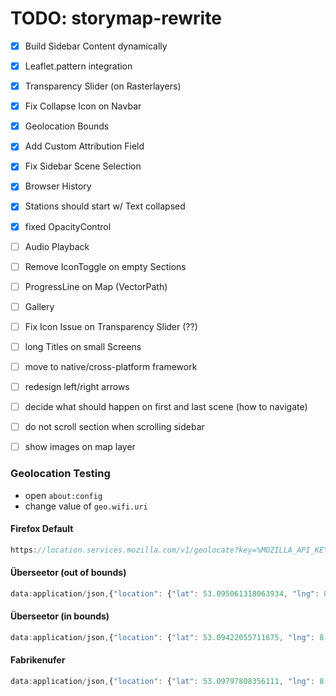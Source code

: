# TODO: storymap-rewrite

- [X] Build Sidebar Content dynamically
- [X] Leaflet.pattern integration
- [X] Transparency Slider (on Rasterlayers)
- [X] Fix Collapse Icon on Navbar
- [X] Geolocation Bounds
- [X] Add Custom Attribution Field
- [x] Fix Sidebar Scene Selection
- [x] Browser History
- [x] Stations should start w/ Text collapsed
- [x] fixed OpacityControl

- [ ] Audio Playback
- [ ] Remove IconToggle on empty Sections
- [ ] ProgressLine on Map (VectorPath)
- [ ] Gallery
- [ ] Fix Icon Issue on Transparency Slider (??)
- [ ] long Titles on small Screens
- [ ] move to native/cross-platform framework
- [ ] redesign left/right arrows
- [ ] decide what should happen on first and last scene (how to navigate)
- [ ] do not scroll section when scrolling sidebar
- [ ] show images on map layer


### Geolocation Testing

- open `about:config`
- change value of `geo.wifi.uri`

#### Firefox Default

``` javascript
https://location.services.mozilla.com/v1/geolocate?key=%MOZILLA_API_KEY%
```

#### Überseetor (out of bounds)

```javascript
data:application/json,{"location": {"lat": 53.095061318063934, "lng": 8.772915601730347}, "accuracy": 270.0}
```

#### Überseetor (in bounds)

```javascript
data:application/json,{"location": {"lat": 53.09422055711675, "lng": 8.771351873874664}, "accuracy": 270.0}
```

#### Fabrikenufer

```javascript
data:application/json,{"location": {"lat": 53.09797808356111, "lng": 8.774028718471527}, "accuracy": 270.0}
```
